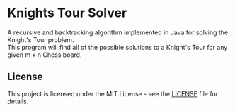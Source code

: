 # Knights Tour Solver
A recursive and backtracking algorithm implemented in Java for solving the Knight's Tour problem.   
This program will find all of the possible solutions to a Knight's Tour for any given m x n Chess board.  
  

## **License**
 This project is licensed under the MIT License - see the [LICENSE](https://raw.githubusercontent.com/MahdiVarposhti/KnightsTour/master/LICENSE) file for details.
